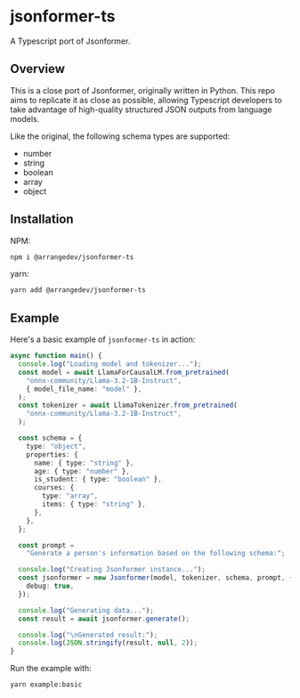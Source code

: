 # jsonformer-ts 
A Typescript port of Jsonformer.

## Overview
This is a close port of Jsonformer, originally written in Python. This repo aims to replicate it as close as possible, allowing Typescript developers to take advantage of high-quality structured JSON outputs from language models. 

Like the original, the following schema types are supported:
- number
- string
- boolean
- array
- object

## Installation
NPM:
```bash
npm i @arrangedev/jsonformer-ts
```

yarn:
```bash
yarn add @arrangedev/jsonformer-ts
```

## Example
Here's a basic example of `jsonformer-ts` in action:
```Typescript
async function main() {
  console.log("Loading model and tokenizer...");
  const model = await LlamaForCausalLM.from_pretrained(
    "onnx-community/Llama-3.2-1B-Instruct",
    { model_file_name: "model" },
  );
  const tokenizer = await LlamaTokenizer.from_pretrained(
    "onnx-community/Llama-3.2-1B-Instruct",
  );

  const schema = {
    type: "object",
    properties: {
      name: { type: "string" },
      age: { type: "number" },
      is_student: { type: "boolean" },
      courses: {
        type: "array",
        items: { type: "string" },
      },
    },
  };

  const prompt =
    "Generate a person's information based on the following schema:";

  console.log("Creating Jsonformer instance...");
  const jsonformer = new Jsonformer(model, tokenizer, schema, prompt, {
    debug: true,
  });

  console.log("Generating data...");
  const result = await jsonformer.generate();

  console.log("\nGenerated result:");
  console.log(JSON.stringify(result, null, 2));
}
```

Run the example with:
```bash
yarn example:basic
```
